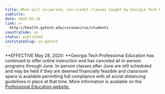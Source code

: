 ```yaml
---
title: When will in-person, non-credit classes taught by Georgia Tech Professional Education resume?
subtitle: 
date: 2020-05-28
link: >-
  http://health.gatech.edu/coronavirus/students
countryCode: us
status: published
instituteSlug: us-gatech
---
```

**EFFECTIVE May 28, 2020:  **Georgia Tech Professional Education has continued to offer online instruction and has canceled all in-person programs through June. In-person classes after June are still scheduled and may be held if they are deemed financially feasible and classroom space is available permitting full compliance with all social distancing guidelines in place at that time. More information is available on the [Professional Education website.](https://pe.gatech.edu)
